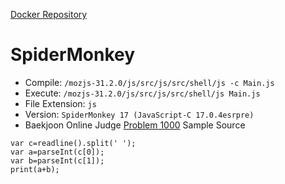 [Docker Repository](https://registry.hub.docker.com/u/baekjoon/onlinejudge-spidermonkey)

# SpiderMonkey 

* Compile: `/mozjs-31.2.0/js/src/js/src/shell/js -c Main.js`
* Execute: `/mozjs-31.2.0/js/src/js/src/shell/js Main.js`
* File Extension: `js`
* Version: `SpiderMonkey 17 (JavaScript-C 17.0.4esrpre)`
* Baekjoon Online Judge [Problem 1000](https://www.acmicpc.net/problem/1000) Sample Source
````
var c=readline().split(' ');
var a=parseInt(c[0]);
var b=parseInt(c[1]);
print(a+b);
````


